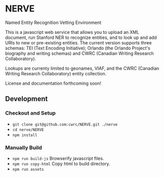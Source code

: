 # NERVE
Named Entity Recognition Vetting Environment

This is a javascript web service that allows you to upload an XML document, run Stanford NER to recognize entities, and to look up and add URIs to new or pre-existing entities. The current version supports three schemas: TEI (Text Encoding Initiative); Orlando (the Orlando Project's biography and writing schemas) and CWRC (Canadian Writing Research Collaboratory).

Lookups are currenty limited to geonames, VIAF, and the CWRC (Canadian Writing Research Collaboratory) entity collection.

License and documentation forthcoming soon!

## Development

### Checkout and Setup
* `git clone git@github.com:cwrc/NERVE.git ./nerve`
* `cd nerve/NERVE`
* `npm install`

### Manually Build
* `npm run build-js` Browserify javascript files.
* `npm run copy-html` Copy html to build directory.
* `npm run assets` 
